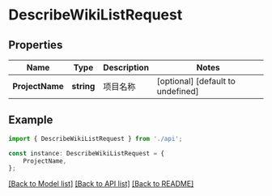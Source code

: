 # DescribeWikiListRequest


## Properties

Name | Type | Description | Notes
------------ | ------------- | ------------- | -------------
**ProjectName** | **string** | 项目名称 | [optional] [default to undefined]

## Example

```typescript
import { DescribeWikiListRequest } from './api';

const instance: DescribeWikiListRequest = {
    ProjectName,
};
```

[[Back to Model list]](../README.md#documentation-for-models) [[Back to API list]](../README.md#documentation-for-api-endpoints) [[Back to README]](../README.md)
